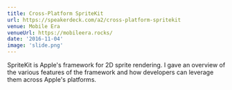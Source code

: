 ```yaml
---
title: Cross-Platform SpriteKit
url: https://speakerdeck.com/a2/cross-platform-spritekit
venue: Mobile Era
venueUrl: https://mobileera.rocks/
date: '2016-11-04'
image: 'slide.png'
---
```


SpriteKit is Apple's framework for 2D sprite rendering. I gave an overview of the various features of the framework and how developers can leverage them across Apple's platforms.

